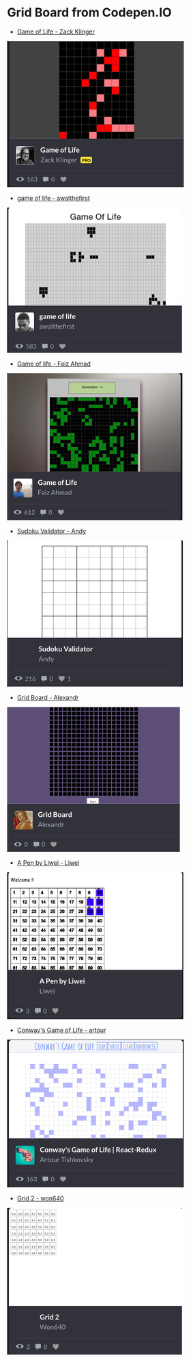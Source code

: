 # Grid Board from Codepen.IO

- [Game of Life - Zack Klinger](https://codepen.io/FaizAhmadF/pen/kkkGGX)

![Game of Life](pic/zackKlinger.png)


- [game of life - awalthefirst](https://codepen.io/awalthefirst/pen/zrmEbW)

![game of life](pic/awalthefirst.png)

- [Game of life - Faiz Ahmad](https://codepen.io/FaizAhmadF/pen/kkkGGX)

![Game of life](pic/Faiz.png)

- [Sudoku Validator - Andy](https://codepen.io/Asturix/pen/NxdmaR)

![Sudoku Validato](pic/Andy.png)


- [Grid Board - Alexandr](https://codepen.io/Allonsy/pen/ZqPpvR)

![a](pic/Alexandr.png)


- [A Pen by Liwei - Liwei](https://codepen.io/cobyoyo/pen/mRmdJO)

![](pic/Liwei.png)


- [Conway's Game of Life - artour](https://codepen.io/wewosheud/pen/JNzZjL)

![](pic/artour.png)



- [Grid 2 - won640](https://codepen.io/Won640/pen/vJZrYL)

![](pic/won640.png)














